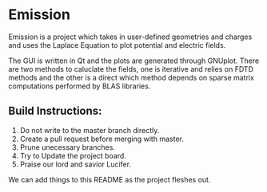 # Emission
Emission is a project which takes in user-defined geometries and charges and uses the Laplace Equation to plot potential and electric fields.

The GUI is written in Qt and the plots are generated through GNUplot. There are two methods to caluclate the fields, one is iterative and relies on FDTD methods and the other is a direct which method depends on sparse matrix computations performed by BLAS libraries.

## Build Instructions:
1. Do not write to the master branch directly.
2. Create a pull request before merging with master.
3. Prune unecessary branches.
4. Try to Update the project board.
5. Praise our lord and savior Lucifer.
	
We can add things to this README as the project fleshes out.

